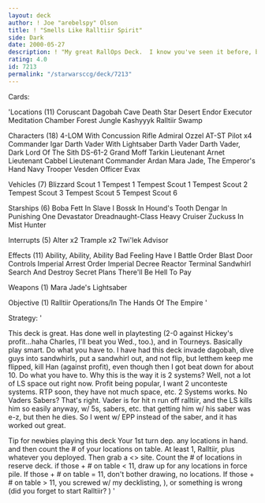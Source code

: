 ```yaml
---
layout: deck
author: ! Joe "arebelspy" Olson
title: ! "Smells Like Ralltiir Spirit"
side: Dark
date: 2000-05-27
description: ! "My great RallOps Deck.  I know you've seen it before, but here it is again.  It's just too good"
rating: 4.0
id: 7213
permalink: "/starwarsccg/deck/7213"
---
```

Cards: 

'Locations (11)
Coruscant
Dagobah Cave
Death Star
Desert
Endor
Executor Meditation Chamber
Forest
Jungle
Kashyyyk
Ralltiir
Swamp

Characters (18)
4-LOM With Concussion Rifle
Admiral Ozzel
AT-ST Pilot  x4
Commander Igar
Darth Vader With Lightsaber
Darth Vader
Darth Vader, Dark Lord Of The Sith
DS-61-2
Grand Moff Tarkin
Lieutenant Arnet
Lieutenant Cabbel
Lieutenant Commander Ardan
Mara Jade, The Emperor's Hand
Navy Trooper Vesden
Officer Evax

Vehicles (7)
Blizzard Scout 1
Tempest 1
Tempest Scout 1
Tempest Scout 2
Tempest Scout 3
Tempest Scout 5
Tempest Scout 6

Starships (6)
Boba Fett In Slave I
Bossk In Hound's Tooth
Dengar In Punishing One
Devastator
Dreadnaught-Class Heavy Cruiser
Zuckuss In Mist Hunter

Interrupts (5)
Alter  x2
Trample  x2
Twi'lek Advisor

Effects (11)
Ability, Ability, Ability
Bad Feeling Have I
Battle Order
Blast Door Controls
Imperial Arrest Order
Imperial Decree
Reactor Terminal
Sandwhirl
Search And Destroy
Secret Plans
There'll Be Hell To Pay

Weapons (1)
Mara Jade's Lightsaber

Objective (1)
Ralltiir Operations/In The Hands Of The Empire '

Strategy: '

This deck is great. Has done well in playtesting (2-0 against Hickey's profit...haha Charles, I'll beat you Wed., too.), and in Tourneys.	Basically play smart. Do what you have to. I have had this deck invade dagobah, dive guys into sandwhirls, put a sandwhirl out, and not flip, but letthem keep me flipped, kill Han (against profit), even though then I got beat down for about 10.  Do what you have to.
Why this is the way it is 2 systems? Well, not a lot of LS space out right now. Profit being popular, I want 2 unconteste systems. RTP soon, they have not much space, etc. 2 Systems works. No Vaders Sabers? That's right. Vader is for hit n run off ralltiir, and the LS kills him so easily anyway, w/ 5s, sabers, etc. that getting him w/ his saber was e-z, but then he dies. So I went w/ EPP instead of the saber, and it has worked out great.

Tip for newbies playing this deck
Your 1st turn dep. any locations in hand. and then count the # of your locations on table. At least 1, Ralltiir, plus whatever you deployed. Then grab a <> site. Count the # of locations in reserve deck. if those + # on table < 11, draw up for any locations in force pile. If those + # on table = 11, don't bother drawing, no locations. If those + # on table > 11, you screwed w/ my decklisting, ), or something is wrong (did you forget to start Ralltiir? ) '
